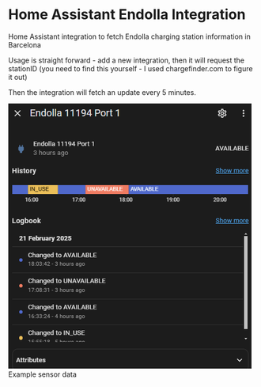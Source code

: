 # Home Assistant Endolla Integration
Home Assistant integration to fetch Endolla charging station information in Barcelona

Usage is straight forward - add a new integration, then it will request the stationID (you need to find this yourself - I used chargefinder.com to figure it out)

Then the integration will fetch an update every 5 minutes.

![img.png](img.png)
Example sensor data

